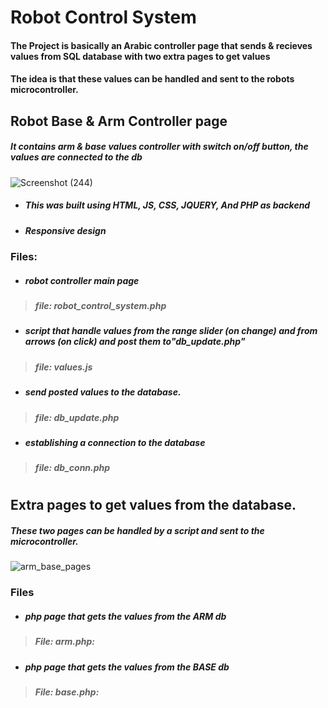 

# Robot Control System
#### The Project is basically an Arabic controller page that sends & recieves values from SQL database with two extra pages to get values
#### The idea is that these values can be handled and sent to the robots microcontroller.
 ## Robot Base & Arm Controller page 
 ##### It contains arm & base values controller with switch on/off button, the values are connected to the db
![Screenshot (244)](https://user-images.githubusercontent.com/49666154/127553159-d3c10e3f-675d-4df0-9afb-0a18aca20492.png)
 - ##### This was built using HTML, JS, CSS, JQUERY, And PHP as backend
 - ##### Responsive design
### Files:
- ##### robot controller main page  
> ##### file: robot_control_system.php 
- ##### script that handle values from the range slider (on change) and from arrows (on click) and post them to"db_update.php"
> ##### file: values.js 
- ##### send posted values to the database.
> ##### file: db_update.php
- ##### establishing a connection to the database
> ##### file: db_conn.php 
#
 ## Extra pages to get values from the database.
##### These two pages can be handled by a script and sent to the microcontroller. 
![arm_base_pages](https://user-images.githubusercontent.com/49666154/127559708-a3a6a7fa-fe57-450c-a3b4-a30001a47067.png)
### Files
- ##### php page that gets the values from the ARM db 
> ##### File: arm.php:
- ##### php page that gets the values from the BASE db  
> ##### File: base.php:
#
